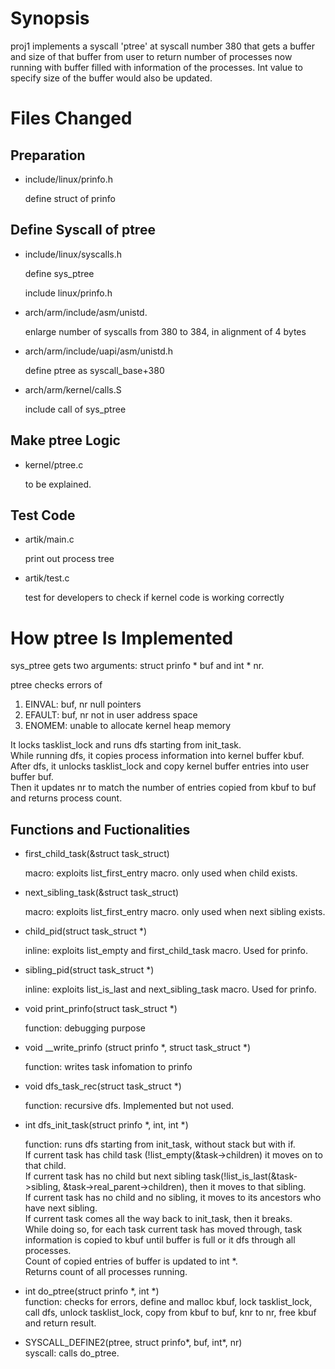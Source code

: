 # Synopsis
proj1 implements a syscall 'ptree' at syscall number 380 that gets a buffer and size of that buffer from user to return number of processes now running with buffer filled with information of the processes. Int value to specify size of the buffer would also be updated.

# Files Changed
## Preparation
- include/linux/prinfo.h 

  define struct of prinfo

## Define Syscall of ptree

- include/linux/syscalls.h

  define sys_ptree
  
  include linux/prinfo.h
    
- arch/arm/include/asm/unistd.

  enlarge number of syscalls from 380 to 384, in alignment of 4 bytes

- arch/arm/include/uapi/asm/unistd.h <br/>

  define ptree as syscall_base+380

- arch/arm/kernel/calls.S  <br/>
  
  include call of sys_ptree

## Make ptree Logic

- kernel/ptree.c <br/>

  to be explained.
  
## Test Code

- artik/main.c <br/>

  print out process tree

- artik/test.c  <br/>
  
  test for developers to check if kernel code is working correctly

# How ptree Is Implemented

sys_ptree gets two arguments: struct prinfo * buf and int * nr.  <br/>

ptree checks errors of  <br/>
1. EINVAL: buf, nr null pointers 
2. EFAULT: buf, nr not in user address space
3. ENOMEM: unable to allocate kernel heap memory  <br/>

It locks tasklist_lock and runs dfs starting from init_task. <br/>
While running dfs, it copies process information into kernel buffer kbuf. <br/>
After dfs, it unlocks tasklist_lock and copy kernel buffer entries into user buffer buf. <br/>
Then it updates nr to match the number of entries copied from kbuf to buf and returns process count. <br/>

## Functions and Fuctionalities
- first_child_task(&struct task_struct)  <br/>

  macro: exploits list_first_entry macro. only used when child exists.

- next_sibling_task(&struct task_struct) <br/>
   
  macro: exploits list_first_entry macro. only used when next sibling exists.

- child_pid(struct task_struct *) <br/>
  
  inline: exploits list_empty and first_child_task macro. Used for prinfo.

- sibling_pid(struct task_struct *) <br/>
  
  inline: exploits list_is_last and next_sibling_task macro. Used for prinfo.

- void print_prinfo(struct task_struct *) <br/>
  
  function: debugging purpose

- void __write_prinfo (struct prinfo *, struct task_struct *) <br/>

  function: writes task infomation to prinfo  
- void dfs_task_rec(struct task_struct *) <br/>
  
  function: recursive dfs. Implemented but not used.

- int dfs_init_task(struct prinfo *, int, int *)  <br/>
  
  function: runs dfs starting from init_task, without stack but with if.  <br/>
  If current task has child task (!list_empty(&task->children) it moves on to that child.  <br/>
  If current task has no child but next sibling task(!list_is_last(&task->sibling, &task->real_parent->children), then it moves to that sibling.  <br/>
  If current task has no child and no sibling, it moves to its ancestors who have next sibling.  <br/>
  If current task comes all the way back to init_task, then it breaks.  <br/>
  While doing so, for each task current task has moved through, task information is copied to kbuf until buffer is full or it dfs through all processes.  <br/>
  Count of copied entries of buffer is updated to int *. <br/>
  Returns count of all processes running. <br/>
- int do_ptree(struct prinfo *, int *) <br/>
  function: checks for errors, define and malloc kbuf, lock tasklist_lock, call dfs, unlock tasklist_lock, copy from kbuf to buf, knr to nr, free kbuf and return result.
- SYSCALL_DEFINE2(ptree, struct prinfo*, buf, int*, nr) <br/>
  syscall: calls do_ptree.
